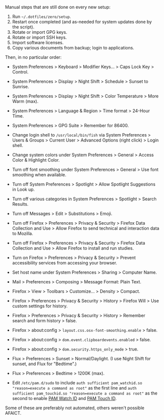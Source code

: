 Manual steps that are still done on every new setup:

1. Run `~/.dotfiles/zero/setup`.
2. Restart once completed (and as-needed for system updates done by the script).
3. Rotate or import GPG keys.
4. Rotate or import SSH keys.
5. Import software licenses.
6. Copy various documents from backup; login to applications.

Then, in no particular order:

- System Preferences > Keyboard > Modifier Keys... > Caps Lock Key > Control.

- System Preferences > Display > Night Shift > Schedule > Sunset to Sunrise.

- System Preferences > Display > Night Shift > Color Temperature > More Warm
  (max).

- System Preferences > Language & Region > Time format > 24-Hour Time.

- System Preferences > GPG Suite > Remember for 86400.

- Change login shell to `/usr/local/bin/fish` via System Preferences > Users &
  Groups > Current User > Advanced Options (right click) > Login shell.

- Change system colors under System Preferences > General > Access Color &
  Highlight Color.

- Turn off font smoothing under System Preferences > General > Use font
  smoothing when available.

- Turn off System Preferences > Spotlight > Allow Spotlight Suggestions in Look
  up.

- Turn off various categories in System Preferences > Spotlight > Search
  Results.

- Turn off Messages > Edit > Substitutions > Emoji.

- Turn off Firefox > Preferences > Privacy & Security > Firefox Data Collection
  and Use > Allow Firefox to send technical and interaction data to Mozilla.

- Turn off Firefox > Preferences > Privacy & Security > Firefox Data Collection
  and Use > Allow Firefox to install and run studies.

- Turn on Firefox > Preferences > Privacy & Security > Prevent accessibility
  services from accessing your browser.

- Set host name under System Preferences > Sharing > Computer Name.

- Mail > Preferences > Composing > Message Format: Plain Text.

- Firefox > View > Toolbars > Customize... > Density > Compact.

- Firefox > Preferences > Privacy & Security > History > Firefox Will > Use
  custom settings for history.

- Firefox > Preferences > Privacy & Security > History > Remember search and
  form history > false.

- Firefox > about:config > `layout.css.osx-font-smoothing.enable` > false.

- Firefox > about:config > `dom.event.clipboardevents.enabled` > false.

- Firefox > about:config > `dom.security.https_only_mode` > true.

- Flux > Preferences > Sunset > Normal/Daylight. (I use Night Shift for sunset,
  and Flux for "Bedtime".)

- Flux > Preferences > Bedtime > 1200K (max).

- Edit `/etc/pam.d/sudo` to include `auth sufficient pam_watchid.so
  "reason=execute a command as root"` as the first line and `auth sufficient
  pam_touchid.so "reason=execute a command as root"` as the second to  enable
  [PAM Watch ID](https://github.com/biscuitehh/pam-watchid) and [PAM Touch
  ID](https://github.com/Reflejo/pam-touchID).

Some of these are preferably not automated, others weren't possible AFAICT.
